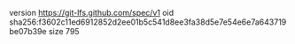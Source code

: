 version https://git-lfs.github.com/spec/v1
oid sha256:f3602c11ed6912852d2ee01b5c541d8ee3fa38d5e7e54e6e7a643719be07b39e
size 795
